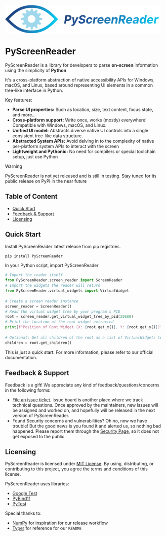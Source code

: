 <img src=".github/assets/right_side_text.svg" alt="PyScreenReader">

# PyScreenReader

PyScreenReader is a library for developers to parse **on-screen** information using the simplicity of **Python**.

It's a cross-platform abstraction of native accessibility APIs for Windows, macOS, and Linux, based around
representing UI elements in a common tree-like interface in Python.

Key features:

- **Parse UI properties:** Such as location, size, text content, focus state, and more...
- **Cross-platform support:** Write once, works (mostly) everywhere! Compatible with Windows, macOS, and Linux.
- **Unified UI model:** Abstracts diverse native UI controls into a single consistent tree-like data structure.
- **Abstracted System APIs:**  Avoid delving in to the complexity of native per-platform system APIs to interact with
  the
  screen
- **Lightweight and Pythonic:**  No need for compilers or special toolchain setup, just use Python

> [!WARNING]
> PyScreenReader is not yet released and is still in testing. Stay tuned for its public release on PyPi in the near
> future

## Table of Content

- [Quick Start](#quick-start)
- [Feedback & Support](#feedback--support)
- [Licensing](#licensing)

[//]: # (- [Contributing]&#40;#contributing&#41;)

## Quick Start

Install PyScreenReader latest release from pip registries.

```bash
pip install PyScreenReader
```

[//]: # (<details>)

[//]: # (<summary>For Linux Users</summary>)

[//]: # (```bash)

[//]: # (sudo apt-get install libatk-bridge2.0-0 at-spi2-core libatspi2.0-dev libglib2.0-dev libsystemd-dev)

[//]: # (```)

[//]: # (</details>)

In your Python script, import PyScreenReader

```py
# Import the reader itself
from PyScreenReader.screen_reader import ScreenReader
# Import the widgets the reader will return
from PyScreenReader.virtual_widgets import VirtualWidget

# Create a screen reader instance
screen_reader = ScreenReader()
# Read the virtual widget tree by your program's PID
root = screen_reader.get_virtual_widget_tree_by_pid(20880)
# Print the location of the root widget extracted
print(f"Position of Root Widget (X: {root.get_x()}, Y: {root.get_y()})")

# Optional: Get all children of the root as a list of VirtualWidgets to traverse the tree!
children = root.get_children()
```

[//]: # (TODO #15, link our documentation once the doc system is up)
This is just a quick start. For more information, please refer to our official documentation.

[//]: # (TODO #19 Until integration test PR is merged, then we can link this to e2e test cases)

[//]: # (You can see more examples from our [integration test cases]&#40;tests&#41;)


[//]: # (## Contributing)

[//]: # ()

[//]: # ([//]: # &#40;TODO #35, link to our contributing guideline&#41;)

[//]: # (Yay! We are glad to hear that you are interested in contributing to PyScreenReader! Please see the contribution)

[//]: # (guideline)

[//]: # (for more information. The guideline includes how to file a GitHub issue, open a GitHub Pull Request, etc.)

## Feedback & Support

Feedback is a gift! We appreciate any kind of feedback/questions/concerns in the following forms:

[//]: # (- Visit our Discussion Page - We will create a discussion for each version of PyScreenReader. In the discussion forum,)

[//]: # (  feel)

[//]: # (  free to asking questions about this project. It is always great to see people sharing knowledge with and actively)

[//]: # (  helping each other. :&#41;)

- [File an issue ticket](https://github.com/Lmh-java/PyScreenReader/issues). Issue board is another place where we track
  technical questions.
  Once approved by the maintainers, new issues will be assigned and worked on, and hopefully will be released in the
  next version of PyScreenReader.
- Found Security concerns and vulnerabilities? Oh no, now we have trouble! But the good news is you found it and
  alerted us, so nothing bad happened. Please report them through
  the [Security Page](https://github.com/Lmh-java/PyScreenReader/security),
  so it does not get exposed to the public.

## Licensing

PyScreenReader is licensed under [MIT License](LICENSE).
By using, distributing, or contributing to this project, you agree the terms and conditions of this license.

PyScreenReader uses libraries:

- [Google Test](https://github.com/google/googletest)
- [PyBind11](https://github.com/pybind/pybind11)
- [PyTest](https://docs.pytest.org/en/stable/)

Special thanks to:

- [NumPy](https://github.com/numpy/numpy) for inspiration for our release workflow
- [Typer](https://github.com/fastapi/typer) for reference for our `README`
